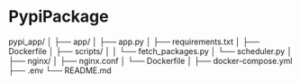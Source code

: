 # PypiPackage
pypi_app/
│
├── app/
│   ├── app.py
│   ├── requirements.txt
│   ├── Dockerfile
│   ├── scripts/
│   │   └── fetch_packages.py
│   └── scheduler.py
│
├── nginx/
│   ├── nginx.conf
│   └── Dockerfile
│
├── docker-compose.yml
├── .env
└── README.md

